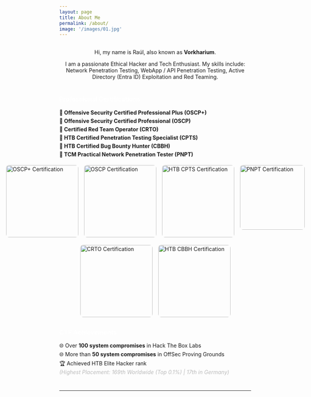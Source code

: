 ```yaml
---
layout: page
title: About Me
permalink: /about/
image: '/images/01.jpg'
---
```

<div style="text-align: center; margin-top: 30px;">
  <p>Hi, my name is Raúl, also known as <strong>Vorkharium</strong>.</p>
  <p>I am a passionate Ethical Hacker and Tech Enthusiast. My skills include: Network Penetration Testing, WebApp / API Penetration Testing, Active Directory (Entra ID) Exploitation and Red Teaming.</p>
</div>

<div style="margin-top: 40px;">
  <h3 style="color: #ffffff;">Professional Certifications</h3>
  <ul style="list-style: none; padding: 0; margin: 0;">
    <li style="margin: 5px 0; font-weight: bold;">🔺 Offensive Security Certified Professional Plus (OSCP+)</li>
    <li style="margin: 5px 0; font-weight: bold;">🔺 Offensive Security Certified Professional (OSCP)</li>
    <li style="margin: 5px 0; font-weight: bold;">🔺 Certified Red Team Operator (CRTO)</li>
    <li style="margin: 5px 0; font-weight: bold;">🔺 HTB Certified Penetration Testing Specialist (CPTS)</li>
    <li style="margin: 5px 0; font-weight: bold;">🔺 HTB Certified Bug Bounty Hunter (CBBH)</li>
    <li style="margin: 5px 0; font-weight: bold;">🔺 TCM Practical Network Penetration Tester (PNPT)</li>
  </ul>
</div>

<div class="gallery-box" style="display: flex; justify-content: center; gap: 15px; margin-top: 20px;">
  <img src="{{site.baseurl}}/images/OSCP_Plus.png" alt="OSCP+ Certification" style="height: 190px; border-radius: 8px;">
  <img src="{{site.baseurl}}/images/OSCP.png" alt="OSCP Certification" style="height: 190px; border-radius: 8px;">
  <img src="{{site.baseurl}}/images/CPTS.png" alt="HTB CPTS Certification" style="height: 190px; border-radius: 8px;">
  <img src="{{site.baseurl}}/images/PNPT.png" alt="PNPT Certification" style="height: 170px; border-radius: 8px;">
</div>

<div class="gallery-box" style="display: flex; justify-content: center; gap: 15px; margin-top: 20px;">
  <img src="{{site.baseurl}}/images/CRTO.png" alt="CRTO Certification" style="height: 190px; border-radius: 8px;">
  <img src="{{site.baseurl}}/images/CBBH.png" alt="HTB CBBH Certification" style="height: 190px; border-radius: 8px;">
</div>

<div style="margin-top: 30px;">
  <h3 style="color: #ffffff;">CTF Achievements</h3>
  <ul style="list-style: none; padding: 0; margin: 0;">
    <li style="margin: 5px 0;">🌐 Over <strong>100 system compromises</strong> in Hack The Box Labs</li>
    <li style="margin: 5px 0;">🌐 More than <strong>50 system compromises</strong> in OffSec Proving Grounds</li>
    <li style="margin: 5px 0;">🏆 Achieved HTB Elite Hacker rank  
       <br><span style="font-style: italic; color: #bbb;">(Highest Placement: 169th Worldwide (Top 0.1%) | 17th in Germany)</span>
    </li>
  </ul>
</div>

<hr style="margin-top: 40px;">
